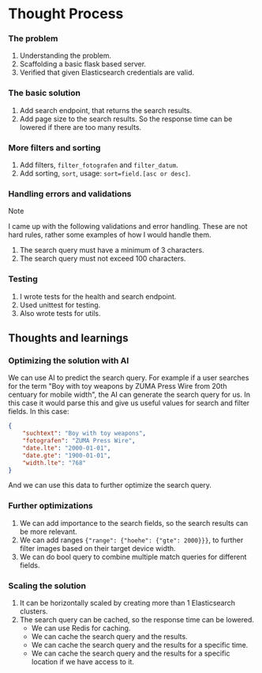 # Thought Process
### The problem
1. Understanding the problem.
2. Scaffolding a basic flask based server.
3. Verified that given Elasticsearch credentials are valid.

### The basic solution
1. Add search endpoint, that returns the search results.
2. Add page size to the search results. So the response time can be lowered if there are too many results.

### More filters and sorting
1. Add filters, `filter_fotografen` and `filter_datum`.
2. Add sorting, `sort`, usage: `sort=field.[asc or desc]`.

### Handling errors and validations
> [!NOTE]  
> I came up with the following validations and error handling.
> These are not hard rules, rather some examples of how I would handle them.

1. The search query must have a minimum of 3 characters.
2. The search query must not exceed 100 characters.

### Testing
1. I wrote tests for the health and search endpoint.
2. Used unittest for testing.
3. Also wrote tests for utils.

## Thoughts and learnings 
### Optimizing the solution with AI
We can use AI to predict the search query. For example if a user searches for the term
"Boy with toy weapons by ZUMA Press Wire from 20th centuary for mobile width", the AI can generate the search query for us.
In this case it would parse this and give us useful values for search and filter fields. In this case:
```json
{
    "suchtext": "Boy with toy weapons",
    "fotografen": "ZUMA Press Wire",
    "date.lte": "2000-01-01",
    "date.gte": "1900-01-01",
    "width.lte": "768"
}
```
And we can use this data to further optimize the search query.

### Further optimizations
1. We can add importance to the search fields, so the search results can be more relevant.
2. We can add ranges `{"range": {"hoehe": {"gte": 2000}}}`, to further filter images based on their target device width.
3. We can do bool query to combine multiple match queries for different fields.

### Scaling the solution
1. It can be horizontally scaled by creating more than 1 Elasticsearch clusters.
2. The search query can be cached, so the response time can be lowered.
    - We can use Redis for caching.
    - We can cache the search query and the results.
    - We can cache the search query and the results for a specific time.
    - We can cache the search query and the results for a specific location if we have access to it.

